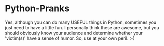 # Python-Pranks
Yes, although you can do many USEFUL things in Python, sometimes you just need to have a little fun. I personally think these are awesome, but you should obviously know your audience and determine whether your 'victim(s)' have a sense of humor. So, use at your own peril. :-)
